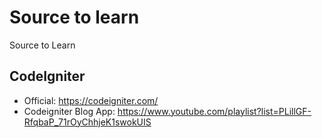 # Source to learn
Source to Learn

## CodeIgniter 

- Official: https://codeigniter.com/
- Codeigniter Blog App: https://www.youtube.com/playlist?list=PLillGF-RfqbaP_71rOyChhjeK1swokUIS
